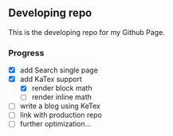 ## Developing repo
This is the developing repo for my Github Page.
### Progress
- [x] add Search single page
- [x] add KaTex support
  - [x] render block math
  - [ ] render inline math
- [ ] write a blog using KeTex
- [ ] link with production repo
- [ ] further optimization...
